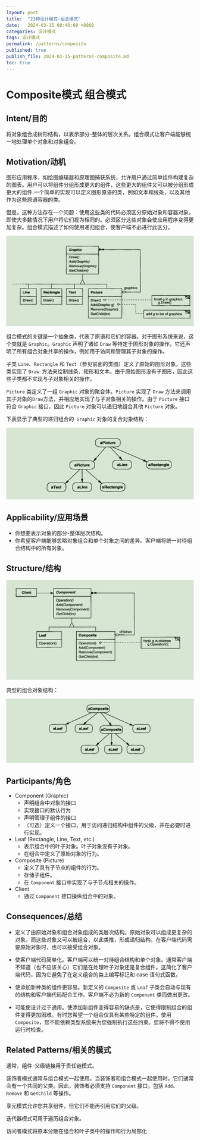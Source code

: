 ```yaml
---
layout: post
title:  "23种设计模式-组合模式"
date:   2024-03-15 00:40:00 +0800
categories: 设计模式
tags: 设计模式
permalink: /patterns/composite
published: true
publish_file: 2024-03-15-patterns-composite.md
toc: true
---
```

# Composite模式 组合模式

## Intent/目的

将对象组合成树形结构，以表示部分-整体的层次关系。组合模式让客户端能够统一地处理单个对象和对象组合。

## Motivation/动机

图形应用程序，如绘图编辑器和原理图捕获系统，允许用户通过简单组件构建复杂的图表。用户可以将组件分组形成更大的组件，这些更大的组件又可以被分组形成更大的组件.一个简单的实现可以定义图形原语的类，例如文本和线条，以及其他作为这些原语容器的类。

但是，这种方法存在一个问题：使用这些类的代码必须区分原始对象和容器对象，即使大多数情况下用户将它们视为相同的。必须区分这些对象会使应用程序变得更加复杂。组合模式描述了如何使用递归组合，使客户端不必进行此区分。

![](/assets/notes/patterns/composite_01.png)

组合模式的关键是一个抽象类，代表了原语和它们的容器。对于图形系统来说，这个类就是 `Graphic`。`Graphic` 声明了诸如 `Draw` 等特定于图形对象的操作。它还声明了所有组合对象共享的操作，例如用于访问和管理其子对象的操作。

子类 `Line`、`Rectangle` 和 `Text`（参见前面的类图）定义了原始的图形对象。这些类实现了 `Draw `方法来绘制线条、矩形和文本。由于原始图形没有子图形，因此这些子类都不实现与子对象相关的操作。

`Picture` 类定义了一组 `Graphic` 对象的聚合体。`Picture` 实现了 `Draw` 方法来调用其子对象的` Draw `方法，并相应地实现了与子对象相关的操作。由于 `Picture` 接口符合 `Graphic` 接口，因此 `Picture` 对象可以递归地组合其他 `Picture` 对象。

下表显示了典型的递归组合的` Graphic` 对象的复合对象结构：

![](/assets/notes/patterns/composite_02.png)

## Applicability/应用场景

- 你想要表示对象的部分-整体层次结构。
- 你希望客户端能够忽略对象组合和单个对象之间的差异。客户端将统一对待组合结构中的所有对象。

## Structure/结构

![](/assets/notes/patterns/composite_03.png)

典型的组合对象结构：

![](/assets/notes/patterns/composite_04.png)

## Participants/角色

- Component (Graphic)
  - 声明组合中对象的接口
  - 实现接口的默认行为
  - 声明管理子组件的接口
  - （可选）定义一个接口，用于访问递归结构中组件的父级，并在必要时进行实现。
- Leaf (Rectangle, Line, Text, etc.)
  - 表示组合中的叶子对象。叶子对象没有子对象。
  - 在组合中定义了原始对象的行为。
- Composite (Picture)
  - 定义了具有子节点的组件的行为。
  - 存储子组件。
  - 在 `Component` 接口中实现了与子节点相关的操作。
- Client
  - 通过 `Component` 接口操纵组合中的对象。

## Consequences/总结

- 定义了由原始对象和组合对象组成的类层次结构。原始对象可以组成更复杂的对象，而这些对象又可以被组合，以此类推，形成递归结构。在客户端代码需要原始对象时，也可以接受组合对象。

- 使客户端代码简单化。客户端可以统一对待组合结构和单个对象。通常客户端不知道（也不应该关心）它们是在处理叶子对象还是复合组件。这简化了客户端代码，因为它避免了在定义组合的类上编写标记和 case 语句式函数。

- 使添加新种类的组件更容易。新定义的 `Composite` 或 `Leaf` 子类会自动与现有的结构和客户端代码配合工作。客户端不必为新的 `Component` 类而做出更改。

- 可能使设计过于通用。使添加新组件变得容易的缺点是，它使得限制组合的组件变得更加困难。有时您希望一个组合仅具有某些特定的组件。使用 `Composite`，您不能依赖类型系统来为您强制执行这些约束。您将不得不使用运行时检查。

## Related Patterns/相关的模式

通常，组件-父级链接用于责任链模式。

装饰者模式通常与组合模式一起使用。当装饰者和组合模式一起使用时，它们通常会有一个共同的父类。因此，装饰者必须支持 `Component` 接口，包括 `Add`、`Remove` 和 `GetChild` 等操作。

享元模式允许您共享组件，但它们不能再引用它们的父级。

迭代器模式可用于遍历组合对象。

访问者模式将原本分散在组合和叶子类中的操作和行为局部化